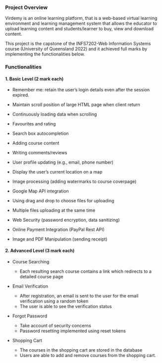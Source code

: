 <h3> Project Overview </h3>

Virdemy is an online learning platform, that is a web-based virtual learning environment and learning management system that allows the educator to upload learning content and students/learner to buy, view and download content.

This project is the capstone of the INFS7202-Web Information Systems course (University of Queensland 2022) and it achieved full marks by implementing the  functionalities below.

<h3>Functionalities</h3>

<h4>1. Basic Level (2 mark each)</h4>

* Remember me: retain the user’s login details even after the session expired.

* Maintain scroll position of large HTML page when client return

* Continuously loading data when scrolling

* Favourites and rating

* Search box autocompletion

* Adding course content

* Writing comments/reviews

* User profile updating (e.g., email, phone number)

* Display the user’s current location on a map

* Image processing (adding watermarks to course coverpage)

* Google Map API integration

* Using drag and drop to choose files for uploading 

* Multiple files uploading at the same time 

* Web Security (password encryption, data sanitizing)

* Online Payment Integration (PayPal Rest API)

* Image and PDF Manipulation (sending receipt)


<h4>2. Advanced Level (3 mark each)</h4>

- Course Searching

  - Each resulting search course contains a link which redirects to a detailed course page


- Email Verification
  - After registration, an email is sent to the user for the email verification using a random token
  - The user is able to see the verification status

- Forgot Password
  - Take account of security concerns
  - Password resetting implemented using reset tokens

- Shopping Cart
  - The courses in the shopping cart are stored in the database
  - Users are able to add and remove courses from the shopping cart.
